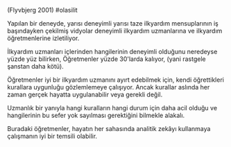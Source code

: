 (Flyvbjerg 2001) #olasilit 

Yapılan bir deneyde, yarısı deneyimli yarısı taze ilkyardım mensuplarının iş başındayken çekilmiş vidyolar deneyimli ilkyardım uzmanlarına ve ilkyardım öğretmenlerine izletiliyor.

İlkyardım uzmanları içlerinden hangilerinin deneyimli olduğunu neredeyse yüzde yüz bilirken,
Öğretmenler yüzde 30'larda kalıyor, (yani rastgele şanstan daha kötü). 

Öğretmenler iyi bir ilkyardım uzmanını ayırt edebilmek için, kendi öğrettikleri kurallara uygunluğu gözlemlemeye çalışıyor. Ancak kurallar aslında her zaman gerçek hayatta uygulanabilir veya gerekli değil. 

Uzmanlık bir yanıyla hangi kuralların hangi durum için daha acil olduğu ve hangilerinin bu sefer yok sayılması gerektiğini bilmekle alakalı.

Buradaki öğretmenler, hayatın her sahasında analitik zekâyı kullanmaya çalışmanın iyi bir temsili olabilir.